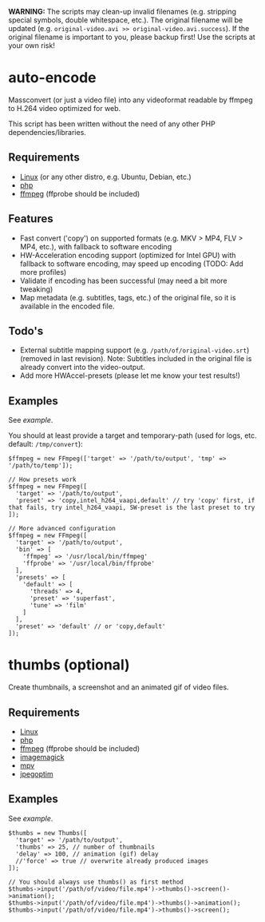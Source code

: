 **WARNING:** The scripts may clean-up invalid filenames (e.g. stripping special symbols, double whitespace, etc.). The original filename will be updated (e.g. `original-video.avi >> original-video.avi.success`). If the original filename is important to you, please backup first! Use the scripts at your own risk!

# auto-encode
Massconvert (or just a video file) into any videoformat readable by ffmpeg to H.264 video optimized for web.

This script has been written without the need of any other PHP dependencies/libraries.

## Requirements
* [Linux](https://www.archlinux.org/) (or any other distro, e.g. Ubuntu, Debian, etc.)
* [php](https://www.archlinux.org/packages/extra/x86_64/php/)
* [ffmpeg](https://www.archlinux.org/packages/extra/x86_64/ffmpeg/) (ffprobe should be included)

## Features
* Fast convert ('copy') on supported formats (e.g. MKV > MP4, FLV > MP4, etc.), with fallback to software encoding
* HW-Acceleration encoding support (optimized for Intel GPU) with fallback to software encoding, may speed up encoding (TODO: Add more profiles)
* Validate if encoding has been successful (may need a bit more tweaking)
* Map metadata (e.g. subtitles, tags, etc.) of the original file, so it is available in the encoded file.

## Todo's
* External subtitle mapping support (e.g. `/path/of/original-video.srt`) (removed in last revision). Note: Subtitles included in the original file is already convert into the video-output.
* Add more HWAccel-presets (please let me know your test results!)

## Examples
See *example*.

You should at least provide a target and temporary-path (used for logs, etc. default: `/tmp/convert`):
```
$ffmpeg = new FFmpeg(['target' => '/path/to/output', 'tmp' => '/path/to/temp']);

// How presets work
$ffmpeg = new FFmpeg([
  'target' => '/path/to/output',
  'preset' => 'copy,intel_h264_vaapi,default' // try 'copy' first, if that fails, try intel_h264_vaapi, SW-preset is the last preset to try
]);

// More advanced configuration
$ffmpeg = new FFmpeg([
  'target' => '/path/to/output',
  'bin' => [
    'ffmpeg' => '/usr/local/bin/ffmpeg'
    'ffprobe' => '/usr/local/bin/ffprobe'
  ],  
  'presets' => [
    'default' => [
      'threads' => 4,
      'preset' => 'superfast',
      'tune' => 'film'
    ]
  ],
  'preset' => 'default' // or 'copy,default'
]);

```

# thumbs (optional)
Create thumbnails, a screenshot and an animated gif of video files.

## Requirements
* [Linux](https://www.archlinux.org/)
* [php](https://www.archlinux.org/packages/extra/x86_64/php/)
* [ffmpeg](https://www.archlinux.org/packages/extra/x86_64/ffmpeg/) (ffprobe should be included)
* [imagemagick](https://www.archlinux.org/packages/extra/x86_64/imagemagick/)
* [mpv](https://www.archlinux.org/packages/community/x86_64/mpv/)
* [jpegoptim](https://www.archlinux.org/packages/community/x86_64/jpegoptim/)

## Examples
See *example*.

```
$thumbs = new Thumbs([
  'target' => '/path/to/output',
  'thumbs' => 25, // number of thumbnails
  'delay' => 100, // animation (gif) delay
  //'force' => true // overwrite already produced images
]);

// You should always use thumbs() as first method
$thumbs->input('/path/of/video/file.mp4')->thumbs()->screen()->animation();
$thumbs->input('/path/of/video/file.mp4')->thumbs()->animation();
$thumbs->input('/path/of/video/file.mp4')->thumbs()->screen();
```
